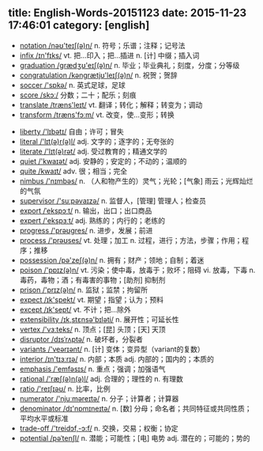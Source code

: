 title: English-Words-20151123
date: 2015-11-23 17:46:01
category: [english]
---
+ [notation /nəʊ'teɪʃ(ə)n/](#v) n. 符号；乐谱；注释；记号法
+ [infix /ɪn'fɪks/](#v) vt. 把…印入；把…插进 n. [计] 中缀；插入词
+ [graduation /grædʒʊ'eɪʃ(ə)n/](#v) n. 毕业；毕业典礼；刻度，分度；分等级
+ [congratulation /kəngrætjʊ'leɪʃ(ə)n/](#v) n. 祝贺；贺辞
+ [soccer /'sɒkə/](#v) n. 英式足球，足球
+ [score /skɔː/](#v) 分数；二十；配乐；刻痕
+ [translate /træns'leɪt/](#v) vt. 翻译；转化；解释；转变为；调动
+ [transform /træns'fɔːm/](#v) vt. 改变，使…变形；转换
<!--more-->
+ [liberty /'lɪbətɪ/](#v) 自由；许可；冒失
+ [literal /'lɪt(ə)r(ə)l/](#v) adj. 文字的；逐字的；无夸张的
+ [literate /'lɪt(ə)rət/](#v) adj. 受过教育的；精通文学的
+ [quiet /'kwaɪət/](#v) adj. 安静的；安定的；不动的；温顺的
+ [quite /kwaɪt/](#v) adv. 很；相当；完全
+ [nimbus /'nɪmbəs/](#v) n. （人和物产生的）灵气；光轮；[气象] 雨云；光辉灿烂的气氛
+ [supervisor /'suːpəvaɪzə/](#v) n. 监督人，[管理] 管理人；检查员
+ [export /ˈekspɔːt/](#v) n. 输出，出口；出口商品
+ [expert /'ekspɜːt/](#v) adj. 熟练的；内行的；老练的
+ [progress /'prəʊgres/](#v) n. 进步，发展；前进
+ [process /'prəʊses/](#v) vt. 处理；加工 n. 过程，进行；方法，步骤；作用；程序；推移
+ [possession /pə'zeʃ(ə)n/](#v) n. 拥有；财产；领地；自制；着迷
+ [poison /'pɒɪz(ə)n/](#v) vt. 污染；使中毒，放毒于；败坏；阻碍 vi. 放毒，下毒 n. 毒药，毒物；酒；有毒害的事物；[助剂] 抑制剂
+ [prison /'prɪz(ə)n/](#v) n. 监狱；监禁；拘留所
+ [expect /ɪk'spekt/](#v) vt. 期望；指望；认为；预料
+ [except /ɪk'sept/](#v) vt. 不计；把…除外
+ [extensibility /ɪk,stɛnsə'bɪləti/](#v) n. 展开性；可延长性
+ [vertex /'vɜːteks/](#v) n. 顶点；[昆] 头顶；[天] 天顶
+ [disruptor /dɪsˈrʌptə/](#v) n. 破坏者，分裂者
+ [variants /'veərɪənt/](#v) n. [计] 变体；变异型（variant的复数）
+ [interior /ɪn'tɪɜːrɪə/](#v) n. 内部；本质 adj. 内部的；国内的；本质的
+ [emphasis /'emfəsɪs/](#v) n. 重点；强调；加强语气
+ [rational /'ræʃ(ə)n(ə)l/](#v) adj. 合理的；理性的 n. 有理数
+ [ratio /'reɪʃɪəʊ/](#v) n. 比率，比例
+ [numerator /'njuːməreɪtə/](#v) n. 分子；计算者；计算器
+ [denominator /dɪ'nɒmɪneɪtə/](#v) n. [数] 分母；命名者；共同特征或共同性质；平均水平或标准
+ [trade-off /'treidɔf,-ɔ:f/](#v) n. 交换，交易；权衡；协定
+ [potential /pəˈtenʃl/](#v) n. 潜能；可能性；[电] 电势 adj. 潜在的；可能的；势的